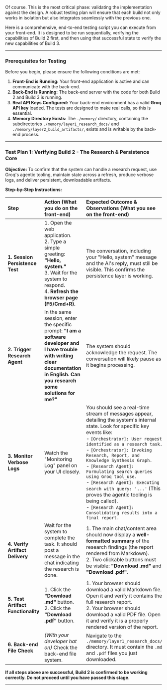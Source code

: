 Of course. This is the most critical phase: validating the implementation against the design. A robust testing plan will ensure that each build not only works in isolation but also integrates seamlessly with the previous one.

Here is a comprehensive, end-to-end testing script you can execute from your front-end. It is designed to be run sequentially, verifying the capabilities of Build 2 first, and then using that successful state to verify the new capabilities of Build 3.

---

### **Prerequisites for Testing**

Before you begin, please ensure the following conditions are met:

1.  **Front-End is Running:** Your front-end application is active and can communicate with the back-end.
2.  **Back-End is Running:** The back-end server with the code for both Build 2 and Build 3 is running.
3.  **Real API Keys Configured:** Your back-end environment has a valid **Groq API key** loaded. The tests are designed to make real calls, so this is essential.
4.  **Memory Directory Exists:** The `./memory/` directory, containing the subdirectories `./memory/layer1_research_docs/` and `./memory/layer2_build_artifacts/`, exists and is writable by the back-end process.

---

### **Test Plan 1: Verifying Build 2 - The Research & Persistence Core**

**Objective:** To confirm that the system can handle a research request, use Groq's agentic tooling, maintain state across a refresh, produce verbose logs, and deliver persistent, downloadable artifacts.

**Step-by-Step Instructions:**

| Step | Action (What you do on the front-end) | Expected Outcome & Observations (What you see on the front-end) |
| :--- | :--- | :--- |
| **1. Session Persistence Test** | 1. Open the web application. <br> 2. Type a simple greeting: **"Hello, system."** <br> 3. Wait for the system to respond. <br> 4. **Refresh the browser page (F5/Cmd+R).** | The conversation, including your "Hello, system" message and the AI's reply, must still be visible. This confirms the persistence layer is working. |
| **2. Trigger Research Agent** | In the same session, enter the specific prompt: **"I am a software developer and I have trouble with writing clear documentation in English. Can you research some solutions for me?"** | The system should acknowledge the request. The conversation will likely pause as it begins processing. |
| **3. Monitor Verbose Logs** | Watch the "Monitoring Log" panel on your UI closely. | You should see a real-time stream of messages appear, detailing the system's internal state. Look for specific key events like: <br> - `[Orchestrator]: User request identified as a research task.` <br> - `[Orchestrator]: Invoking Research, Report, and Knowledge Synthesis Graph.` <br> - `[Research Agent]: Formulating search queries using Groq tool_use.` <br> - `[Research Agent]: Executing search with query: '...'` (This proves the agentic tooling is being called). <br> - `[Research Agent]: Consolidating results into a final report.` |
| **4. Verify Artifact Delivery** | Wait for the system to complete the task. It should post a message in the chat indicating the research is done. | 1. The main chat/content area should now display a **well-formatted summary** of the research findings (the report rendered from Markdown). <br> 2. Two clickable buttons must be visible: **"Download .md"** and **"Download .pdf"**. |
| **5. Test Artifact Functionality** | 1. Click the **"Download .md"** button. <br> 2. Click the **"Download .pdf"** button. | 1. Your browser should download a valid Markdown file. Open it and verify it contains the full research report. <br> 2. Your browser should download a valid PDF file. Open it and verify it is a properly rendered version of the report. |
| **6. Back-end File Check** | *(With your developer hat on)* Check the back-end file system. | Navigate to the `./memory/layer1_research_docs/` directory. It must contain the `.md` and `.pdf` files you just downloaded. |

**If all steps above are successful, Build 2 is confirmed to be working correctly. Do not proceed until you have passed this stage.**

---
